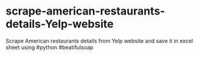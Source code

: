 # scrape-american-restaurants-details-Yelp-website
Scrape American restaurants details from Yelp website and save it in excel sheet 
using #python #beatifulsoap
